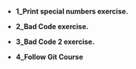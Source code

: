- **1_Print special numbers exercise.**

- **2_Bad Code exercise.**

- **3_Bad Code 2 exercise.**

- **4_Follow Git Course**
